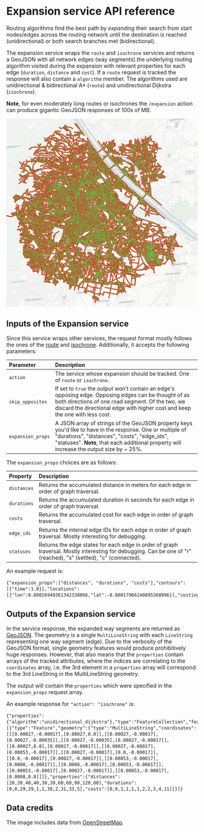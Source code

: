 # Expansion service API reference

Routing algorithms find the best path by _expanding_ their search from start nodes/edges across the routing network until the destination is reached (unidirectional) or both search branches met (bidirectional).

The expansion service wraps the `route` and `isochrone` services and returns a GeoJSON with all network edges (way segments) the underlying routing algorithm visited during the expansion with relevant properties for each edge (`duration`, `distance` and `cost`). If a `route` request is tracked the response will also contain a `algorithm` member. The algorithms used are unidirectional & bidirectional A* (`route`) and unidirectional Dijkstra (`isochrone`).

**Note**, for even moderately long routes or isochrones the `/expansion` action can produce gigantic GeoJSON responses of 100s of MB.

![A 11 km isochrone expansion result in Vienna, Austria](../images/expansion_dijkstra.png)

## Inputs of the Expansion service

Since this service wraps other services, the request format mostly follows the ones of the [route](../turn-by-turn/api-reference.md#inputs-of-a-route) and [isochrone](../isochrone/api-reference.md#inputs-of-the-isochrone-service). Additionally, it accepts the following parameters:

| Parameter          | Description                           |
| :---------         | :------------------------------------ |
| `action`           | The service whose expansion should be tracked. One of `route` or `isochrone`.  | 
| `skip_opposites`   | If set to `true` the output won't contain an edge's opposing edge. Opposing edges can be thought of as both directions of one road segment. Of the two, we discard the directional edge with higher cost and keep the one with less cost. | 
| `expansion_props`   | A JSON array of strings of the GeoJSON property keys you'd like to have in the response. One or multiple of "durations", "distances", "costs", "edge_ids", "statuses". **Note**, that each additional property will increase the output size by ~ 25%. |

The `expansion_props` choices are as follows:

| Property   | Description                           |
| :--------- | :------------------------------------ |
| `distances`   | Returns the accumulated distance in meters for each edge in order of graph traversal. | 
| `durations`   | Returns the accumulated duration in seconds for each edge in order of graph traversal. | 
| `costs`       | Returns the accumulated cost for each edge in order of graph traversal. | 
| `edge_ids`   | Returns the internal edge IDs for each edge in order of graph traversal. Mostly interesting for debugging. | 
| `statuses`   | Returns the edge states for each edge in order of graph traversal. Mostly interesting for debugging. Can be one of "r" (reached), "s" (settled), "c" (connected). |

An example request is:

```
{"expansion_props":["distances", "durations", "costs"],"contours":[{"time":1.0}],"locations":[{"lon":0.00026949361342338066,"lat":-0.00017966240895360996}],"costing":"auto","action":"isochrone"}
```

## Outputs of the Expansion service

In the service response, the expanded way segments are returned as [GeoJSON](http://geojson.org/). The geometry is a single `MultiLineString` with each `LineString` representing one way segment (edge). Due to the verbosity of the GeoJSON format, single geometry features would produce prohibitively huge responses. However, that also means that the `properties` contain arrays of the tracked attributes, where the indices are correlating to the `coordinates` array, i.e. the 3rd element in a `properties` array will correspond to the 3rd LineString in the MultiLineString geometry.

The output will contain the `properties` which were specified in the `expansion_props` request array.

An example response for `"action": "isochrone"` is:

```
{"properties":{"algorithm":"unidirectional_dijkstra"},"type":"FeatureCollection","features":[{"type":"Feature","geometry":{"type":"MultiLineString","coordinates":[[[0.00027,-0.00017],[0.00027,0.0]],[[0.00027,-0.00017],[0.00027,-0.00035]],[[0.00027,-0.00035],[0.00027,-0.00017]],[[0.00027,0.0],[0.00027,-0.00017]],[[0.00027,-0.00017],[0.00053,-0.00017]],[[0.00027,-0.00017],[0.0,-0.00017]],[[0.0,-0.00017],[0.00027,-0.00017]],[[0.00053,-0.00017],[0.0008,-0.00017]],[[0.0008,-0.00017],[0.00053,-0.00017]],[[0.00053,-0.00017],[0.00027,-0.00017]],[[0.00053,-0.00017],[0.0008,0.0]]]},"properties":{"distances":[20,20,40,40,30,30,60,60,90,120,80],"durations":[0,0,29,29,1,1,30,2,31,33,5],"costs":[0,0,1,1,1,1,2,2,3,4,11]}}]}
```

## Data credits

The image includes data from [OpenStreetMap](http://www.openstreetmap.org/).
